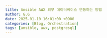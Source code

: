 ```yaml
---
title: Ansible AWX 외부 데이터베이스 연동하는 방법
author: G.G
date: 2025-01-10 16:01:00 +0900
categories: [Blog, Orchestration]
tags: [ansible, awx, postgresql]
---
```


